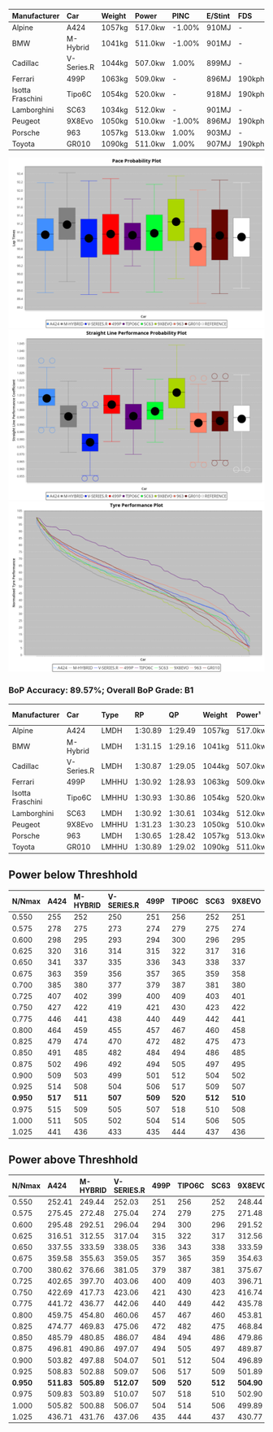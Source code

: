 | Manufacturer     | Car        | Weight | Power   | PINC    | E/Stint | FDS     |
|:-|:-|:-|:-|:-|:-|:-|
| Alpine           | A424       | 1057kg | 517.0kw | -1.00%  | 910MJ   |    -    |
| BMW              | M-Hybrid   | 1041kg | 511.0kw | -1.00%  | 901MJ   |    -    |
| Cadillac         | V-Series.R | 1044kg | 507.0kw | 1.00%   | 899MJ   |    -    |
| Ferrari          | 499P       | 1063kg | 509.0kw |    -    | 896MJ   | 190kph  |
| Isotta Fraschini | Tipo6C     | 1054kg | 520.0kw |    -    | 918MJ   | 190kph  |
| Lamborghini      | SC63       | 1034kg | 512.0kw |    -    | 901MJ   |    -    |
| Peugeot          | 9X8Evo     | 1050kg | 510.0kw | -1.00%  | 896MJ   | 190kph  |
| Porsche          | 963        | 1057kg | 513.0kw | 1.00%   | 903MJ   |    -    |
| Toyota           | GR010      | 1090kg | 511.0kw | 1.00%   | 907MJ   | 190kph  |

![PACECHART](./IMG/ACOMETHOD.png)
![STRAIGHTLINEPERFORMANCECHART](./IMG/ACOMETHOD_sp.png)
![TYREPERFORMANCECHART](./IMG/ACOMETHOD_tw.png)

### BoP Accuracy: 89.57%; Overall BoP Grade: B1
| Manufacturer     | Car        | Type  | RP      | QP      | Weight | Power¹  | Threshhold | PINC    | Power²   | E/Stint | AVG Vmax  | FDS     | RDLC | L/Stint | BOP-Grade | Model Accuracy | Model Points | Match%  | SimDiff |
|:-|:-|:-|:-|:-|:-|:-|:-|:-|:-|:-|:-|:-|:-|:-|:-|:-|:-|:-|:-|
| Alpine           | A424       | LMDH  | 1:30.89 | 1:29.49 | 1057kg | 517.0kw | 210.0kph   | -1.00%  | 511.80kw |  910MJ  | 323.99kph |    -    | 0.99 | 40      | ~A1       | 100.00%        | 635          | 98.66%  | #       |
| BMW              | M-Hybrid   | LMDH  | 1:31.15 | 1:29.16 | 1041kg | 511.0kw | 210.0kph   | -1.00%  | 505.90kw |  901MJ  | 322.21kph |    -    | 1.01 | 40      | ~A1       | 100.00%        | 1696         | 100.00% | #       |
| Cadillac         | V-Series.R | LMDH  | 1:30.87 | 1:29.05 | 1044kg | 507.0kw | 210.0kph   | 1.00%   | 512.10kw |  899MJ  | 318.47kph |    -    | 1.01 | 40      | ~A1       | 88.64%         | 2076         | 100.00% | #       |
| Ferrari          | 499P       | LMHHU | 1:30.92 | 1:28.93 | 1063kg | 509.0kw | 210.0kph   |    -    | 509.00kw |  896MJ  | 322.27kph | 190kph  | 1.03 | 40      | ~A1       | 91.94%         | 2476         | 100.00% | #       |
| Isotta Fraschini | Tipo6C     | LMHHU | 1:30.93 | 1:30.86 | 1054kg | 520.0kw | 210.0kph   |    -    | 520.00kw |  918MJ  | 323.11kph | 190kph  | 1.05 | 40      | +Ω1       | 100.00%        | 66           | 48.29%  | #       |
| Lamborghini      | SC63       | LMDH  | 1:30.92 | 1:30.61 | 1034kg | 512.0kw | 210.0kph   |    -    | 512.00kw |  901MJ  | 323.81kph |    -    | 1.05 | 40      | ~A1       | 100.00%        | 504          | 98.23%  | #       |
| Peugeot          | 9X8Evo     | LMHHU | 1:31.23 | 1:30.23 | 1050kg | 510.0kw | 210.0kph   | -1.00%  | 504.90kw |  896MJ  | 324.23kph | 190kph  | 1.00 | 40      | +C2       | 100.00%        | 249          | 70.46%  | #       |
| Porsche          | 963        | LMDH  | 1:30.65 | 1:28.42 | 1057kg | 513.0kw | 210.0kph   | 1.00%   | 518.10kw |  903MJ  | 321.32kph |    -    | 1.00 | 40      | -A2       | 90.40%         | 5633         | 90.47%  | #       |
| Toyota           | GR010      | LMHHU | 1:30.89 | 1:29.02 | 1090kg | 511.0kw | 210.0kph   | 1.00%   | 516.10kw |  907MJ  | 319.47kph | 190kph  | 1.00 | 40      | ~A1       | 90.11%         | 3235         | 100.00% | #       |

## Power below Threshhold
| N/Nmax    | A424    | M-HYBRID | V-SERIES.R | 499P    | TIPO6C  | SC63    | 9X8EVO  | 963     | GR010   |
|:-|:-|:-|:-|:-|:-|:-|:-|:-|:-|
|  0.550    |  255    |  252     |  250       |  251    |  256    |  252    |  251    |  253    |  252    |
|  0.575    |  278    |  275     |  273       |  274    |  279    |  275    |  274    |  276    |  275    |
|  0.600    |  298    |  295     |  293       |  294    |  300    |  296    |  295    |  296    |  295    |
|  0.625    |  320    |  316     |  314       |  315    |  322    |  317    |  316    |  317    |  316    |
|  0.650    |  341    |  337     |  335       |  336    |  343    |  338    |  337    |  338    |  337    |
|  0.675    |  363    |  359     |  356       |  357    |  365    |  359    |  358    |  360    |  359    |
|  0.700    |  385    |  380     |  377       |  379    |  387    |  381    |  380    |  382    |  380    |
|  0.725    |  407    |  402     |  399       |  400    |  409    |  403    |  401    |  403    |  402    |
|  0.750    |  427    |  422     |  419       |  421    |  430    |  423    |  422    |  424    |  422    |
|  0.775    |  446    |  441     |  438       |  440    |  449    |  442    |  441    |  443    |  441    |
|  0.800    |  464    |  459     |  455       |  457    |  467    |  460    |  458    |  461    |  459    |
|  0.825    |  479    |  474     |  470       |  472    |  482    |  475    |  473    |  476    |  474    |
|  0.850    |  491    |  485     |  482       |  484    |  494    |  486    |  485    |  487    |  485    |
|  0.875    |  502    |  496     |  492       |  494    |  505    |  497    |  495    |  498    |  496    |
|  0.900    |  509    |  503     |  499       |  501    |  512    |  504    |  502    |  505    |  503    |
|  0.925    |  514    |  508     |  504       |  506    |  517    |  509    |  507    |  510    |  508    |
| **0.950** | **517** | **511**  | **507**    | **509** | **520** | **512** | **510** | **513** | **511** |
|  0.975    |  515    |  509     |  505       |  507    |  518    |  510    |  508    |  511    |  509    |
|  1.000    |  511    |  505     |  502       |  504    |  514    |  506    |  505    |  507    |  505    |
|  1.025    |  441    |  436     |  433       |  435    |  444    |  437    |  436    |  438    |  436    |

## Power above Threshhold
| N/Nmax    | A424       | M-HYBRID   | V-SERIES.R | 499P    | TIPO6C  | SC63    | 9X8EVO     | 963        | GR010      |
|:-|:-|:-|:-|:-|:-|:-|:-|:-|:-|
|  0.550    |  252.41    |  249.44    |  252.03    |  251    |  256    |  252    |  248.44    |  255.06    |  254.05    |
|  0.575    |  275.45    |  272.48    |  275.04    |  274    |  279    |  275    |  271.48    |  278.07    |  277.06    |
|  0.600    |  295.48    |  292.51    |  296.04    |  294    |  300    |  296    |  291.52    |  299.08    |  298.06    |
|  0.625    |  316.51    |  312.55    |  317.04    |  315    |  322    |  317    |  312.56    |  321.08    |  319.07    |
|  0.650    |  337.55    |  333.59    |  338.05    |  336    |  343    |  338    |  333.59    |  342.09    |  340.07    |
|  0.675    |  359.58    |  355.63    |  359.05    |  357    |  365    |  359    |  354.63    |  364.09    |  362.08    |
|  0.700    |  380.62    |  376.66    |  381.05    |  379    |  387    |  381    |  375.67    |  386.10    |  384.08    |
|  0.725    |  402.65    |  397.70    |  403.06    |  400    |  409    |  403    |  396.71    |  407.10    |  406.09    |
|  0.750    |  422.69    |  417.73    |  423.06    |  421    |  430    |  423    |  416.74    |  428.11    |  427.09    |
|  0.775    |  441.72    |  436.77    |  442.06    |  440    |  449    |  442    |  435.78    |  447.11    |  446.10    |
|  0.800    |  459.75    |  454.80    |  460.06    |  457    |  467    |  460    |  453.81    |  465.12    |  463.10    |
|  0.825    |  474.77    |  469.83    |  475.06    |  472    |  482    |  475    |  468.84    |  480.12    |  478.10    |
|  0.850    |  485.79    |  480.85    |  486.07    |  484    |  494    |  486    |  479.86    |  492.12    |  490.10    |
|  0.875    |  496.81    |  490.86    |  497.07    |  494    |  505    |  497    |  489.87    |  503.13    |  501.11    |
|  0.900    |  503.82    |  497.88    |  504.07    |  501    |  512    |  504    |  496.89    |  510.13    |  508.11    |
|  0.925    |  508.83    |  502.88    |  509.07    |  506    |  517    |  509    |  501.89    |  515.13    |  513.11    |
| **0.950** | **511.83** | **505.89** | **512.07** | **509** | **520** | **512** | **504.90** | **518.13** | **516.11** |
|  0.975    |  509.83    |  503.89    |  510.07    |  507    |  518    |  510    |  502.90    |  516.13    |  514.11    |
|  1.000    |  505.82    |  500.88    |  506.07    |  504    |  514    |  506    |  499.89    |  512.13    |  510.11    |
|  1.025    |  436.71    |  431.76    |  437.06    |  435    |  444    |  437    |  430.77    |  442.11    |  441.09    |

